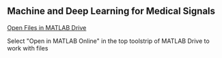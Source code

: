 ## Machine and Deep Learning for Medical Signals
[Open Files in MATLAB Drive](https://drive.mathworks.com/sharing/83570464-9e58-4213-a8e8-df05a1ddfcf3)<br />

Select "Open in MATLAB Online" in the top toolstrip of MATLAB Drive to work with files